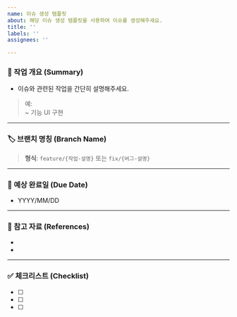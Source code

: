 ```yaml
---
name: 이슈 생성 템플릿
about: 해당 이슈 생성 템플릿을 사용하여 이슈를 생성해주세요.
title: ''
labels: ''
assignees: ''

---
```


### 📝 작업 개요 (Summary)
- 이슈와 관련된 작업을 간단히 설명해주세요.

> 예:  
> ~ 기능 UI 구현  

---

### 🏷️ 브랜치 명칭 (Branch Name)
> **형식**: `feature/{작업-설명}` 또는 `fix/{버그-설명}`  

---

### 📅 예상 완료일 (Due Date)
- YYYY/MM/DD

---

### 📂 참고 자료 (References)
* 
* 
---

### ✅ 체크리스트 (Checklist)
- [ ] 
- [ ] 
- [ ]
